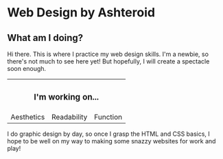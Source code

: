 <!DOCTYPE html>
<html>
  <head>
    <link href="stylesheet.css" rel="stylesheet" type="text/css">
  </head>
  <body>
    <h1>Web Design by Ashteroid</h1>
    <h2>What am I doing?</h2>
    <p>Hi there. This is where I practice my web design skills. I'm a newbie, so there's not much to see here yet! But hopefully, I will create a spectacle soon enough.</p>
    <table>
        <th colspan="3"><h3>I'm working on...</h3></th>
        <tr>
          <td>Aesthetics</td>
          <td>Readability</td>
          <td>Function</td>
        </tr>
    </table>
    <p>I do graphic design by day, so once I grasp the HTML and CSS basics, I hope to be well on my way to making some snazzy websites for work and play!</p>
  </body>
</html>
